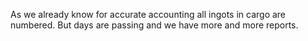 As we already know for accurate accounting all ingots in cargo are numbered.
But days are passing and we have more and more reports.
